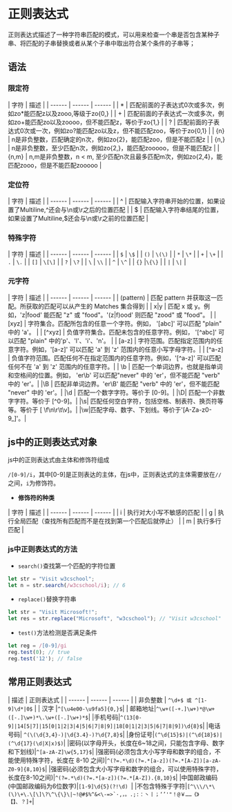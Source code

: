 # 正则表达式

正则表达式描述了一种字符串匹配的模式，可以用来检查一个串是否包含某种子串、将匹配的子串替换或者从某个子串中取出符合某个条件的子串等；

## 语法

### 限定符

| 字符 | 描述 |
| ------ | ------ | ------ |
| * | 匹配前面的子表达式0次或多次，例如zo*能匹配z以及zooo,等级于zo{0,} |
| + | 匹配前面的子表达式一次或多次，例如zo+能匹配zo以及zoooo，但不能匹配z，等价于zo{1,} |
| ? | 匹配前面的子表达式0次或一次，例如zo?能匹配zo以及z，但不能匹配zoo，等价于zo{0,1} |
| {n} | n是非负整数，匹配确定的n次，例如zo{2}，能匹配zoo，但是不能匹配z |
| {n,} | n是非负整数，至少匹配n次，例如zo{2,}，能匹配zooooo，但是不能匹配z |
| {n,m} | n,m是非负整数，n < m, 至少匹配n次且最多匹配m次，例如zo{2,4}，能匹配zooo，但是不能匹配zooooo |

### 定位符

| 字符 | 描述 |
| ------ | ------ | ------ |
| ^ | 匹配输入字符串开始的位置，如果设置了Multiline,^还会与\n或\r之后的位置匹配 |
| $ | 匹配输入字符串结尾的位置，如果设置了Multiline,$还会与\n或\r之前的位置匹配 |


### 特殊字符
| 字符 | 描述 |
| ------ | ------ | ------ |
| ```$``` | ```\$``` |
| ```()``` | ```\(\)``` |
| ```*``` | ```\*``` |
| ```+``` | ```\+``` |
| ```.``` | ```\.``` |
| ```[]``` | ```\[\]``` |
| ```?``` | ```\?``` |
| ```\``` | ```\\``` |
| ```^``` | ```\^``` |
| ```{}``` |```\{\}``` |
| ```|``` | ```\|``` |

### 元字符

| 字符 | 描述 |
| ------ | ------ | ------ |
| (pattern) | 匹配 pattern 并获取这一匹配。所获取的匹配可以从产生的 Matches 集合得到 |
| x|y | 匹配 x 或 y。例如，'z|food' 能匹配 "z" 或 "food"。'(z|f)ood' 则匹配 "zood" 或 "food"。 |
| [xyz] | 字符集合。匹配所包含的任意一个字符。例如， '[abc]' 可以匹配 "plain" 中的 'a'。 | 
| [^xyz] | 负值字符集合。匹配未包含的任意字符。例如， '[^abc]' 可以匹配 "plain" 中的'p'、'l'、'i'、'n'。 | 
| [a-z] |	字符范围。匹配指定范围内的任意字符。例如，'[a-z]' 可以匹配 'a' 到 'z' 范围内的任意小写字母字符。|
| [^a-z] |	负值字符范围。匹配任何不在指定范围内的任意字符。例如，'[^a-z]' 可以匹配任何不在 'a' 到 'z' 范围内的任意字符。|
| \b | 匹配一个单词边界，也就是指单词和空格间的位置。例如， 'er\b' 可以匹配"never" 中的 'er'，但不能匹配 "verb" 中的 'er'。|
|\B	| 匹配非单词边界。'er\B' 能匹配 "verb" 中的 'er'，但不能匹配 "never" 中的 'er'。|
|\d	| 匹配一个数字字符。等价于 [0-9]。|
|\D| 匹配一个非数字字符。等价于 [^0-9]。|
|\s| 匹配任何空白字符，包括空格、制表符、换页符等等。等价于 [ \f\n\r\t\v]。|
|\w|匹配字母、数字、下划线。等价于'[A-Za-z0-9_]'。|


## js中的正则表达式对象

js中的正则表达式由主体和修饰符组成

```/[0-9]/i```，其中[0-9]是正则表达的主体，在js中，正则表达式的主体需要放在```//```之间，```i```为修饰符。

* **修饰符的种类**

| 字符 | 描述 |
| ------ | ------ | ------ |
| i | 执行对大小写不敏感的匹配 |
| g | 执行全局匹配（查找所有匹配而不是在找到第一个匹配后就停止） |
| m | 执行多行匹配 |

### js中正则表达式的方法

* ```search()```查找第一个匹配的字符位置

```js
let str = "Visit w3cschool"; 
let n = str.search(/w3cschool/i); // 6
```

* ```replace()```替换字符串

```js
let str = "Visit Microsoft!"; 
let res = str.replace("Microsoft", "w3cschool"); // "Visit w3cschool"
```

* ```test()```方法检测是否满足条件

```js
let reg = /[0-9]/gi
reg.test(0); // true
reg.test('12'); // false
```

## 常用正则表达式

| 描述 | 正则表达式 |
| ------ | ------ | ------ |
| 非负整数 | ```^\d+$ 或 ^[1-9]\d*|0$``` |
| 汉字     |```^[\u4e00-\u9fa5]{0,}$```|
| 邮箱地址|```^\w+([-+.]\w+)*@\w+([-.]\w+)*\.\w+([-.]\w+)*$```|
|手机号码|```^(13[0-9]|14[5|7]|15[0|1|2|3|4|5|6|7|8|9]|18[0|1|2|3|5|6|7|8|9])\d{8}$```|
|电话号码| ```^(\(\d{3,4}-)|\d{3.4}-)?\d{7,8}$```|
|身份证号|```(^\d{15}$)|(^\d{18}$)|(^\d{17}(\d|X|x)$)```|
|密码(以字母开头，长度在6~18之间，只能包含字母、数字和下划线)|```^[a-zA-Z]\w{5,17}$```|
|强密码(必须包含大小写字母和数字的组合，不能使用特殊字符，长度在 8-10 之间)|```^(?=.*\d)(?=.*[a-z])(?=.*[A-Z])[a-zA-Z0-9]{8,10}$```|
|强密码(必须包含大小写字母和数字的组合，可以使用特殊字符，长度在8-10之间)|```^(?=.*\d)(?=.*[a-z])(?=.*[A-Z]).{8,10}$```|
|中国邮政编码(中国邮政编码为6位数字)|```[1-9]\d{5}(?!\d) ```|
|不包含特殊于字符|```[^\\\/\*\(\)\+\.\[\]\?\^\{\}\|~!@#$%^&<\-=>`·,，。.;:：丶丨；‘’'"！@￥……《》【】、？]+```|